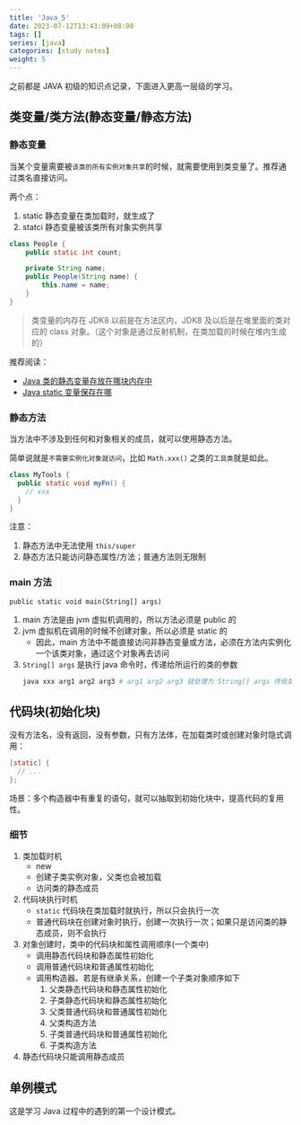 ```yaml
---
title: 'Java_5'
date: 2023-07-12T13:43:09+08:00
tags: []
series: [java]
categories: [study notes]
weight: 5
---
```


之前都是 JAVA 初级的知识点记录，下面进入更高一层级的学习。

## 类变量/类方法(静态变量/静态方法)

### 静态变量

当某个变量需要被`该类的所有实例对象共享`的时候，就需要使用到类变量了。推荐通过类名直接访问。

两个点：

1. static 静态变量在类加载时，就生成了
2. statci 静态变量被该类所有对象实例共享

```java
class People {
    public static int count;

    private String name;
    public People(String name) {
        this.name = name;
    }
}
```

> 类变量的内存在 JDK8 以前是在方法区内，JDK8 及以后是在堆里面的类对应的 class 对象。（这个对象是通过反射机制，在类加载的时候在堆内生成的）

推荐阅读：

- [Java 类的静态变量存放在哪块内存中](https://blog.51cto.com/u_15061941/2591637)
- [Java static 变量保存在哪](https://blog.csdn.net/x_iya/article/details/81260154/)

### 静态方法

当方法中不涉及到任何和对象相关的成员，就可以使用静态方法。

简单说就是`不需要实例化对象就访问`，比如 `Math.xxx()` 之类的`工具类`就是如此。

```java
class MyTools {
  public static void myFn() {
    // xxx
  }
}
```

注意：

1. 静态方法中无法使用 `this/super`
2. 静态方法只能访问静态属性/方法；普通方法则无限制

### main 方法

`public static void main(String[] args)`

1. main 方法是由 jvm 虚拟机调用的，所以方法必须是 public 的
2. jvm 虚拟机在调用的时候不创建对象，所以必须是 static 的
   - 因此，main 方法中不能直接访问非静态变量或方法，必须在方法内实例化一个该类对象，通过这个对象再去访问
3. `String[] args` 是执行 java 命令时，传递给所运行的类的参数
   ```sh
   java xxx arg1 arg2 arg3 # arg1 arg2 arg3 就处理为 String[] args 传给类
   ```

## 代码块(初始化块)

没有方法名，没有返回，没有参数，只有方法体，在加载类时或创建对象时隐式调用：

```java
[static] {
  // ...
};
```

场景：多个构造器中有重复的语句，就可以抽取到初始化块中，提高代码的复用性。

### 细节

1. 类加载时机
   - new
   - 创建子类实例对象，父类也会被加载
   - 访问类的静态成员
2. 代码块执行时机
   - `static` 代码块在类加载时就执行，所以只会执行一次
   - 普通代码块在创建对象时执行，创建一次执行一次；如果只是访问类的静态成员，则不会执行
3. 对象创建时，类中的代码块和属性调用顺序(一个类中)
   - 调用静态代码块和静态属性初始化
   - 调用普通代码块和普通属性初始化
   - 调用构造器。若是有继承关系，创建一个子类对象顺序如下
     1. 父类静态代码块和静态属性初始化
     2. 子类静态代码块和静态属性初始化
     3. 父类普通代码块和普通属性初始化
     4. 父类构造方法
     5. 子类普通代码块和普通属性初始化
     6. 子类构造方法
4. 静态代码块只能调用静态成员

## 单例模式

这是学习 Java 过程中的遇到的第一个设计模式。
